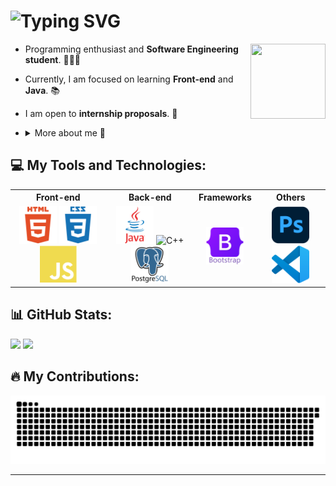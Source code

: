 <!-- Header-->
<h1>
 <img src="https://readme-typing-svg.herokuapp.com?font=Fira+Code&weight=500&size=30&duration=2500&pause=3000&color=F7F7F7&vCenter=true&random=false&lines=+%F0%9F%90%88%E2%80%8D%E2%AC%9B++Hi%2C+I'm+Victor%3A" alt="Typing SVG" />
</h1>
<img align="right" width="120" height="120" src="https://cdn.pixabay.com/animation/2023/10/30/14/40/14-40-05-944_512.gif">

<!-- About me -->
*  Programming enthusiast and **Software Engineering student**. 🧑🏻‍💻
*  Currently, I am focused on learning **Front-end** and **Java**. 📚
*  I am open to **internship proposals**. 💼

* <details>
  <summary> More about me 🌟 </summary>
  <br>

  <p>🌐 Socials:</p>
  <p>
   
  - [![LinkedIn](https://img.shields.io/badge/LinkedIn-0077B5?style=for-the-badge&logo=linkedin&logoColor=white)](https://www.linkedin.com/in/victormillandev/) <br>
  - [![Instagram](https://img.shields.io/badge/Instagram-E4405F?style=for-the-badge&logo=instagram&logoColor=white)](https://www.instagram.com/victormillan_dev/)
  </p>
  <br>
  <img align="right" width="120" height="120" src="https://images-wixmp-ed30a86b8c4ca887773594c2.wixmp.com/f/775dfae9-f9b5-46c9-bcd8-62e7d40ba177/dg8lit8-56655dec-712e-4efd-b212-fe7cf7dff9a6.gif?token=eyJ0eXAiOiJKV1QiLCJhbGciOiJIUzI1NiJ9.eyJzdWIiOiJ1cm46YXBwOjdlMGQxODg5ODIyNjQzNzNhNWYwZDQxNWVhMGQyNmUwIiwiaXNzIjoidXJuOmFwcDo3ZTBkMTg4OTgyMjY0MzczYTVmMGQ0MTVlYTBkMjZlMCIsIm9iaiI6W1t7InBhdGgiOiJcL2ZcLzc3NWRmYWU5LWY5YjUtNDZjOS1iY2Q4LTYyZTdkNDBiYTE3N1wvZGc4bGl0OC01NjY1NWRlYy03MTJlLTRlZmQtYjIxMi1mZTdjZjdkZmY5YTYuZ2lmIn1dXSwiYXVkIjpbInVybjpzZXJ2aWNlOmZpbGUuZG93bmxvYWQiXX0.T_g4k1AsMHtQDP6_uzVCFOPZ8uT1aftHUjPyR0gD4NY">
  <p>  🧑🏻‍🎓 Education:</p>
  <ul>
      <li> Currently pursuing a Bachelor's degree in Software Engineering (1/8)   </li>
      <li> Ongoing courses in Front-end development  </li>
      <li> Ongoing English courses </li>
  </ul>
  <br>

  <p>  🎮 Hobbies:</p>
  
  <ul>
      <li>Coding</li>
      <li>Reading</li>
      <li>Gaming</li>
  </ul>
  <br>
   <img align="right" width="120" height="120" src="https://i.pinimg.com/originals/1a/56/ea/1a56eaaaf78869d7c6e0e620b2b98394.gif">
   <p>  ❤️ I Love:</p>
  <ul>
      <li> Cats </li>
      <li> Coffe </li>
      <li> My girlfriend </li>
  </ul>
</details>
 
<!-- Skills -->
## 💻 My Tools and Technologies: 
<div>
<table>
  <tr>
    <th  text-align: center;">Front-end</th>
    <th  text-align: center;">Back-end</th>
    <th  text-align: center;">Frameworks</th>
    <th  text-align: center;">Others</th>
  </tr>
  <tr>
    <td style="text-align: center;">
      <img alt="HTML" height="60" width="60" src="https://raw.githubusercontent.com/devicons/devicon/6910f0503efdd315c8f9b858234310c06e04d9c0/icons/html5/html5-plain-wordmark.svg">
      <img alt="CSS" height="60" width="60" src="https://raw.githubusercontent.com/devicons/devicon/6910f0503efdd315c8f9b858234310c06e04d9c0/icons/css3/css3-plain-wordmark.svg">
      <img alt="Js" height="60" width="60" src="https://raw.githubusercontent.com/devicons/devicon/6910f0503efdd315c8f9b858234310c06e04d9c0/icons/javascript/javascript-plain.svg">
    </td>
    <td style="text-align: center;">
      <img alt="Java" height="60" width="60" src="https://raw.githubusercontent.com/devicons/devicon/6910f0503efdd315c8f9b858234310c06e04d9c0/icons/java/java-original-wordmark.svg">
      <img alt="C++" height="60" width="60" src="https://raw.githubusercontent.com/isocpp/logos/64ef037049f87ac74875dbe72695e59118b52186/cpp_logo.svg">
      <img alt="postgreSQL" height="60" width="60" src="https://raw.githubusercontent.com/devicons/devicon/6910f0503efdd315c8f9b858234310c06e04d9c0/icons/postgresql/postgresql-original-wordmark.svg">
    </td>
    <td style="text-align: center;">
      <img align="center" alt="Bootstrap" height="60" width="60" src="https://raw.githubusercontent.com/devicons/devicon/6910f0503efdd315c8f9b858234310c06e04d9c0/icons/bootstrap/bootstrap-original-wordmark.svg">
    </td>
    <td style="text-align: center;">
      <img alt="Photoshop" height="60" width="60" src="https://raw.githubusercontent.com/devicons/devicon/6910f0503efdd315c8f9b858234310c06e04d9c0/icons/photoshop/photoshop-original.svg">
      <img alt="Vscode" height="60" width="60" src="https://raw.githubusercontent.com/devicons/devicon/6910f0503efdd315c8f9b858234310c06e04d9c0/icons/vscode/vscode-original.svg">
    </td>
  </tr>
</table>
</div>

 <!-- Status -->
## 📊 GitHub Stats: 
<div>
    <ahref="https://github.com/ViictorrMillan">
        <img  height="180em" src="https://github-readme-stats.vercel.app/api?username=ViictorrMillan&theme=midnight-purple&hide_border=false&include_all_commits=true&count_private=true" />
        <img  height="180em" src="https://github-readme-stats.vercel.app/api/top-langs/?username=ViictorrMillan&theme=midnight-purple&hide_border=false&include_all_commits=true&count_private=true&layout=compact" />
   </a>

</div>
     
 <!-- Snake -->
 
 ## 🔥 My Contributions: 
<img alt="snake eating my contributions" src="https://raw.githubusercontent.com/ViictorrMillan/ViictorrMillan/output/github-contribution-grid-snake-dark.svg" />

---
